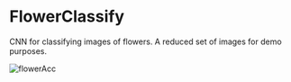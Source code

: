 # FlowerClassify
CNN for classifying images of flowers. A reduced set of images for demo purposes.


![flowerAcc](https://github.com/jessedmc/FlowerClassify/assets/6627703/a1ab8745-b239-416d-86a7-21766c5ae7c0)
